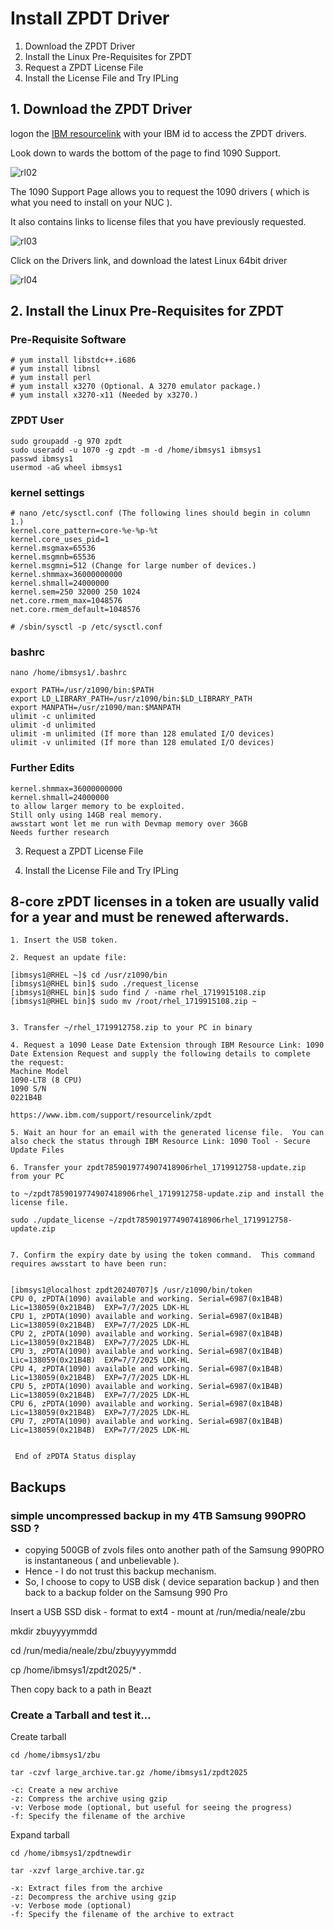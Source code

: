 # Install ZPDT Driver

1. Download the ZPDT Driver
2. Install the Linux Pre-Requisites for ZPDT
3. Request a ZPDT License File
4. Install the License File and Try IPLing


## 1. Download the ZPDT Driver

 
logon the [IBM resourcelink](https://www.ibm.com/support/resourcelink/) with your IBM id to access the ZPDT drivers.

Look down to wards the bottom of the page to find 1090 Support.

![rl02](/sessions/images/rl02.JPG)

The 1090 Support Page allows you to request the 1090 drivers ( which is what you need to install on your NUC ).

It also contains links to license files that you have previously requested.

![rl03](/sessions/images/rl03.JPG)


Click on the Drivers link, and download the latest Linux 64bit driver 

![rl04](/sessions/images/rl04.JPG)

## 2. Install the Linux Pre-Requisites for ZPDT


### Pre-Requisite Software

```
# yum install libstdc++.i686 
# yum install libnsl
# yum install perl
# yum install x3270 (Optional. A 3270 emulator package.)
# yum install x3270-x11 (Needed by x3270.)
```

### ZPDT User
```
sudo groupadd -g 970 zpdt
sudo useradd -u 1070 -g zpdt -m -d /home/ibmsys1 ibmsys1
passwd ibmsys1
usermod -aG wheel ibmsys1
```

### kernel settings
```
# nano /etc/sysctl.conf (The following lines should begin in column 1.)
kernel.core_pattern=core-%e-%p-%t
kernel.core_uses_pid=1
kernel.msgmax=65536
kernel.msgmnb=65536
kernel.msgmni=512 (Change for large number of devices.)
kernel.shmmax=36000000000
kernel.shmall=24000000
kernel.sem=250 32000 250 1024
net.core.rmem_max=1048576
net.core.rmem_default=1048576

# /sbin/sysctl -p /etc/sysctl.conf
```

### bashrc
```
nano /home/ibmsys1/.bashrc 

export PATH=/usr/z1090/bin:$PATH
export LD_LIBRARY_PATH=/usr/z1090/bin:$LD_LIBRARY_PATH
export MANPATH=/usr/z1090/man:$MANPATH
ulimit -c unlimited
ulimit -d unlimited
ulimit -m unlimited (If more than 128 emulated I/O devices)
ulimit -v unlimited (If more than 128 emulated I/O devices)
```

### Further Edits
```
kernel.shmmax=36000000000
kernel.shmall=24000000
to allow larger memory to be exploited.
Still only using 14GB real memory.
awsstart wont let me run with Devmap memory over 36GB
Needs further research
```


3. Request a ZPDT License File


4. Install the License File and Try IPLing



## 8-core zPDT licenses in a token are usually valid for a year and must be renewed afterwards.

```
1. Insert the USB token.

2. Request an update file:

[ibmsys1@RHEL ~]$ cd /usr/z1090/bin
[ibmsys1@RHEL bin]$ sudo ./request_license
[ibmsys1@RHEL bin]$ sudo find / -name rhel_1719915108.zip
[ibmsys1@RHEL bin]$ sudo mv /root/rhel_1719915108.zip ~


3. Transfer ~/rhel_1719912758.zip to your PC in binary

4. Request a 1090 Lease Date Extension through IBM Resource Link: 1090 Date Extension Request and supply the following details to complete the request:
Machine Model
1090-LT8 (8 CPU)
1090 S/N
0221B4B

https://www.ibm.com/support/resourcelink/zpdt

5. Wait an hour for an email with the generated license file.  You can also check the status through IBM Resource Link: 1090 Tool - Secure Update Files

6. Transfer your zpdt7859019774907418906rhel_1719912758-update.zip from your PC

to ~/zpdt7859019774907418906rhel_1719912758-update.zip and install the license file.

sudo ./update_license ~/zpdt7859019774907418906rhel_1719912758-update.zip


7. Confirm the expiry date by using the token command.  This command requires awsstart to have been run:


[ibmsys1@localhost zpdt20240707]$ /usr/z1090/bin/token
CPU 0, zPDTA(1090) available and working. Serial=6987(0x1B4B) Lic=138059(0x21B4B)  EXP=7/7/2025 LDK-HL   
CPU 1, zPDTA(1090) available and working. Serial=6987(0x1B4B) Lic=138059(0x21B4B)  EXP=7/7/2025 LDK-HL   
CPU 2, zPDTA(1090) available and working. Serial=6987(0x1B4B) Lic=138059(0x21B4B)  EXP=7/7/2025 LDK-HL   
CPU 3, zPDTA(1090) available and working. Serial=6987(0x1B4B) Lic=138059(0x21B4B)  EXP=7/7/2025 LDK-HL   
CPU 4, zPDTA(1090) available and working. Serial=6987(0x1B4B) Lic=138059(0x21B4B)  EXP=7/7/2025 LDK-HL   
CPU 5, zPDTA(1090) available and working. Serial=6987(0x1B4B) Lic=138059(0x21B4B)  EXP=7/7/2025 LDK-HL   
CPU 6, zPDTA(1090) available and working. Serial=6987(0x1B4B) Lic=138059(0x21B4B)  EXP=7/7/2025 LDK-HL   
CPU 7, zPDTA(1090) available and working. Serial=6987(0x1B4B) Lic=138059(0x21B4B)  EXP=7/7/2025 LDK-HL   


 End of zPDTA Status display 
```

## Backups

### simple uncompressed backup in my 4TB Samsung 990PRO SSD ?

* copying 500GB of zvols files onto another path of the Samsung 990PRO is instantaneous ( and unbelievable ).
* Hence - I do not trust this backup mechanism.
* So, I choose to copy to USB disk ( device separation backup ) and then back to a backup folder on the Samsung 990 Pro

Insert a USB SSD disk - format to ext4 - mount at /run/media/neale/zbu

mkdir zbuyyyymmdd 

cd /run/media/neale/zbu/zbuyyyymmdd

cp /home/ibmsys1/zpdt2025/* .

Then copy back to a path in Beazt

### Create a Tarball and test it... 

Create tarball
```
cd /home/ibmsys1/zbu

tar -czvf large_archive.tar.gz /home/ibmsys1/zpdt2025

-c: Create a new archive
-z: Compress the archive using gzip
-v: Verbose mode (optional, but useful for seeing the progress)
-f: Specify the filename of the archive
```

Expand tarball

```
cd /home/ibmsys1/zpdtnewdir

tar -xzvf large_archive.tar.gz

-x: Extract files from the archive
-z: Decompress the archive using gzip
-v: Verbose mode (optional)
-f: Specify the filename of the archive to extract
```




